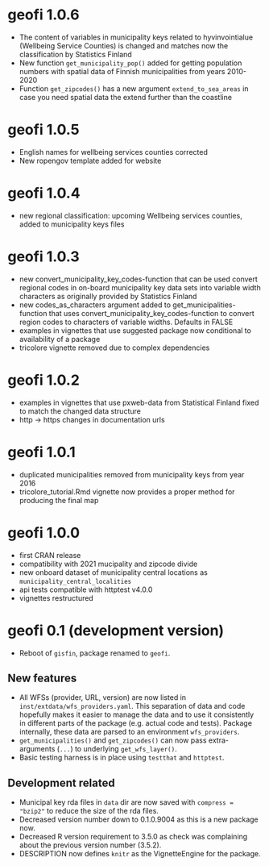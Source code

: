 # geofi 1.0.6

+ The content of variables in municipality keys related to hyvinvointialue (Wellbeing Service Counties) is changed and matches now the classification by Statistics Finland
+ New function `get_municipality_pop()` added for getting population numbers with spatial data of Finnish municipalities from years 2010-2020
+ Function `get_zipcodes()` has a new argument `extend_to_sea_areas` in case you need spatial data the extend further than the coastline


# geofi 1.0.5

- English names for wellbeing services counties corrected
- New ropengov template added for website


# geofi 1.0.4

- new regional classification: upcoming Wellbeing services counties, added to municipality keys files

# geofi 1.0.3

- new convert_municipality_key_codes-function that can be used convert regional 
codes  in on-board municipality key data sets into variable width characters as
originally provided by Statistics Finland
- new codes_as_characters argument added to get_municipalities-function that uses
convert_municipality_key_codes-function to convert region codes to characters of
variable widths. Defaults in FALSE
- examples in vignettes that use suggested package now conditional to 
availability of a package
- tricolore vignette removed due to complex dependencies


# geofi 1.0.2

- examples in vignettes that use pxweb-data from Statistical Finland fixed to match the changed data structure
- http -> https changes in documentation urls


# geofi 1.0.1

- duplicated municipalities removed from municipality keys from year 2016
- tricolore_tutorial.Rmd vignette now provides a proper method for producing the final map


# geofi 1.0.0

- first CRAN release
- compatibility with 2021 mucipality and zipcode divide
- new onboard dataset of municipality central locations as `municipality_central_localities`
- api tests compatible with httptest v4.0.0
- vignettes restructured

# geofi 0.1 (development version)

- Reboot of `gisfin`, package renamed to `geofi`.

## New features

- All WFSs (provider, URL, version) are now listed in 
  `inst/extdata/wfs_providers.yaml`. This separation of data and code hopefully
  makes it easier to manage the data and to use it consistently in different 
  parts of the package (e.g. actual code and tests). Package internally, these
  data are parsed to an environment `wfs_providers`.
- `get_municipalities()` and `get_zipcodes()` can now pass extra-arguments 
  (`...`) to underlying `get_wfs_layer()`. 
- Basic testing harness is in place using `testthat` and `httptest`.

## Development related

- Municipal key rda files in `data` dir are now saved with `compress = "bzip2"`
  to reduce the size of the rda files.
- Decreased version number down to 0.1.0.9004 as this is a new package now.
- Decreased R version requirement to 3.5.0 as check was complaining about the
  previous version number (3.5.2).
- DESCRIPTION now defines `knitr` as the VignetteEngine for the package.

